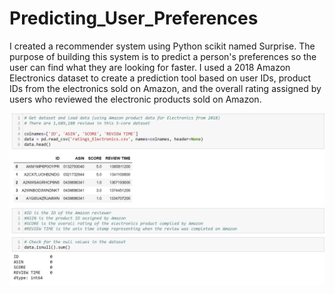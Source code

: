 # Predicting_User_Preferences
I created a recommender system using Python scikit named Surprise. The purpose of building this system is to predict a person's preferences so the user can find what they are looking for faster. I used a 2018 Amazon Electronics dataset to create a prediction tool based on user IDs, product IDs from the electronics sold on Amazon, and the overall rating assigned by users who reviewed the electronic products sold on Amazon. 

<img src="Screenshot (129).png">
